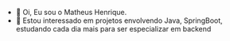 - 👋 Oi, Eu sou o Matheus Henrique.
- 👀 Estou interessado em projetos envolvendo Java, SpringBoot, estudando cada dia mais para ser especializar em backend
